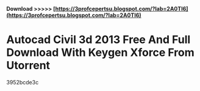 **Download >>>>> [https://3profcepertsu.blogspot.com/?lab=2A0Tl6](https://3profcepertsu.blogspot.com/?lab=2A0Tl6)**


 
# Autocad Civil 3d 2013 Free And Full Download With Keygen Xforce From Utorrent
   3952bcde3c
 
